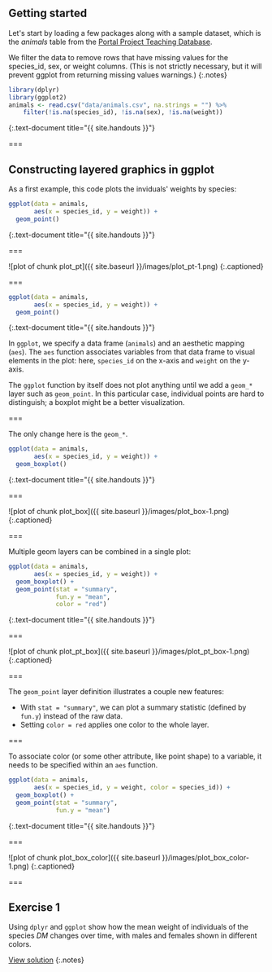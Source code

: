 ---
---

## Getting started

Let's start by loading a few packages along with a sample dataset, which is the *animals* table from the [Portal Project Teaching Database](https://figshare.com/articles/Portal_Project_Teaching_Database/1314459).

We filter the data to remove rows that have missing values for the species\_id, sex, or weight columns. (This is not strictly necessary, but it will prevent ggplot from returning missing values warnings.)
{:.notes}


~~~r
library(dplyr)
library(ggplot2)
animals <- read.csv("data/animals.csv", na.strings = "") %>%
    filter(!is.na(species_id), !is.na(sex), !is.na(weight))
~~~
{:.text-document title="{{ site.handouts }}"}

===

## Constructing layered graphics in ggplot

As a first example, this code plots the inviduals' weights by species:

~~~r
ggplot(data = animals,
       aes(x = species_id, y = weight)) +
  geom_point()
~~~
{:.text-document title="{{ site.handouts }}"}

===

![plot of chunk plot_pt]({{ site.baseurl }}/images/plot_pt-1.png)
{:.captioned}

===


~~~r
ggplot(data = animals,
       aes(x = species_id, y = weight)) +
  geom_point()
~~~
{:.text-document title="{{ site.handouts }}"}

In `ggplot`, we specify a data frame (`animals`) and an aesthetic mapping (`aes`).
The `aes` function associates variables from that data frame to visual elements in the plot: here, `species_id` on the x-axis and `weight` on the y-axis.

The `ggplot` function by itself does not plot anything until we add a `geom_*` layer such as `geom_point`.
In this particular case, individual points are hard to distinguish; a boxplot might be a better visualization.

===

The only change here is the `geom_*`.


~~~r
ggplot(data = animals,
       aes(x = species_id, y = weight)) +
  geom_boxplot()
~~~
{:.text-document title="{{ site.handouts }}"}

===

![plot of chunk plot_box]({{ site.baseurl }}/images/plot_box-1.png)
{:.captioned}

===

Multiple geom layers can be combined in a single plot:


~~~r
ggplot(data = animals,
       aes(x = species_id, y = weight)) +
  geom_boxplot() +
  geom_point(stat = "summary",
             fun.y = "mean",
             color = "red")
~~~
{:.text-document title="{{ site.handouts }}"}

===

![plot of chunk plot_pt_box]({{ site.baseurl }}/images/plot_pt_box-1.png)
{:.captioned}

===

The `geom_point` layer definition illustrates a couple new features:

- With `stat = "summary"`, we can plot a summary statistic (defined by `fun.y`) instead of the raw data.
- Setting `color = red` applies one color to the whole layer.

===

To associate color (or some other attribute, like point shape) to a variable, it needs to be specified within an `aes` function.


~~~r
ggplot(data = animals,
       aes(x = species_id, y = weight, color = species_id)) +
  geom_boxplot() +
  geom_point(stat = "summary",
             fun.y = "mean")
~~~
{:.text-document title="{{ site.handouts }}"}

===

![plot of chunk plot_box_color]({{ site.baseurl }}/images/plot_box_color-1.png)
{:.captioned}

===

<!--
### Quick plotting with qplot

The `qplot` function provides a shortcut to `ggplot` that looks more like the base R `plot` function, e.g. `qplot(x = species_id, y = weight, data = animals, geom = "boxplot")`. This can be useful to quickly produce simple graphs, especially those with a single geom.

===
-->

## Exercise 1

Using `dplyr` and `ggplot` show how the mean weight of individuals of the species *DM* changes over time, with males and females shown in different colors.

[View solution](#solution-1)
{:.notes}
